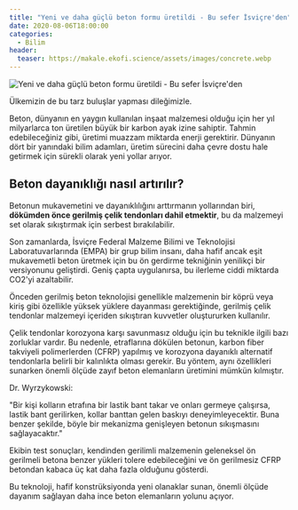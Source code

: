 ```yaml
---
title: "Yeni ve daha güçlü beton formu üretildi - Bu sefer İsviçre'den"
date: 2020-08-06T18:00:00
categories:
  - Bilim
header:
  teaser: https://makale.ekofi.science/assets/images/concrete.webp
---
```

![Yeni ve daha güçlü beton formu üretildi - Bu sefer İsviçre'den](https://makale.ekofi.science/assets/images/concrete.webp)

Ülkemizin de bu tarz buluşlar yapması dileğimizle.

Beton, dünyanın en yaygın kullanılan inşaat malzemesi olduğu için her yıl milyarlarca ton üretilen büyük bir karbon ayak izine sahiptir. Tahmin edebileceğiniz gibi, üretimi muazzam miktarda enerji gerektirir. Dünyanın dört bir yanındaki bilim adamları, üretim sürecini daha çevre dostu hale getirmek için sürekli olarak yeni yollar arıyor.

Beton dayanıklığı nasıl artırılır?
-
Betonun mukavemetini ve dayanıklılığını arttırmanın yollarından biri, **dökümden önce gerilmiş çelik tendonları dahil etmektir**, bu da malzemeyi set olarak sıkıştırmak için serbest bırakılabilir.

Son zamanlarda, İsviçre Federal Malzeme Bilimi ve Teknolojisi Laboratuvarlarında (EMPA) bir grup bilim insanı, daha hafif ancak eşit mukavemetli beton üretmek için bu ön gerdirme tekniğinin yenilikçi bir versiyonunu geliştirdi. Geniş çapta uygulanırsa, bu ilerleme ciddi miktarda CO2'yi azaltabilir.

Önceden gerilmiş beton teknolojisi genellikle malzemenin bir köprü veya kiriş gibi özellikle yüksek yüklere dayanması gerektiğinde, gerilmiş çelik tendonlar malzemeyi içeriden sıkıştıran kuvvetler oluştururken kullanılır.
 
Çelik tendonlar korozyona karşı savunmasız olduğu için bu teknikle ilgili bazı zorluklar vardır. Bu nedenle, etraflarına dökülen betonun, karbon fiber takviyeli polimerlerden (CFRP) yapılmış ve korozyona dayanıklı alternatif tendonlarla belirli bir kalınlıkta olması gerekir. Bu yöntem, aynı özellikleri sunarken önemli ölçüde zayıf beton elemanların üretimini mümkün kılmıştır.

Dr. Wyrzykowski:

"Bir kişi kolların etrafına bir lastik bant takar ve onları germeye çalışırsa, lastik bant gerilirken, kollar banttan gelen baskıyı deneyimleyecektir. Buna benzer şekilde, böyle bir mekanizma genişleyen betonun sıkışmasını sağlayacaktır."

Ekibin test sonuçları, kendinden gerilimli malzemenin geleneksel ön gerilmeli betona benzer yükleri tolere edebileceğini ve ön gerilmesiz CFRP betondan kabaca üç kat daha fazla olduğunu gösterdi.

Bu teknoloji, hafif konstrüksiyonda yeni olanaklar sunan, önemli ölçüde dayanım sağlayan daha ince beton elemanların yolunu açıyor.
